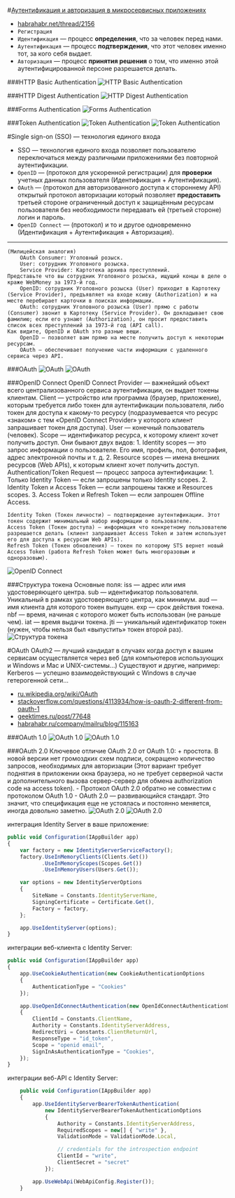 
#[Аутентификация и авторизация в микросервисных приложениях](http://www.habrahabr.net/thread/2156)
* [habrahabr.net/thread/2156](http://www.habrahabr.net/thread/2156)
* `Регистрация`
* `Идентификация` — процесс **определения**, что за человек перед нами.
* `Аутентификация` — процесс **подтверждения**, что этот человек именно тот, за кого себя выдает.
* `Авторизация` — процесс **принятия решения** о том, что именно этой аутентифицированной персоне разрешается делать.

###HTTP Basic Authentication
![HTTP Basic Authentication](23afa1dc47066c01e26406efaa5072f0.png)

###HTTP Digest Authentication
![HTTP Digest Authentication](3fa2cc54e662f9cf0c48e24b869fa9c3.png)

###Forms Authentication
![Forms Authentication](6268fbab585e76307c370d37d33088d3.png)

###Token Authentication
![Token Authentication](8933cb7ffab0879431fcc56b5d6bf47d.png)
![Token Authentication](8aa2b56d411886a0e5e37b6fcd091ab5.png)


#Single sign-on (SSO) — технология единого входа
* SSO — технология единого входа позволяет пользователю переключаться между различными приложениями без повторной аутентификации.
* `OpenID` — (протокол для ускоренной регистрации) для **проверки** учетных данных пользователя (Идентификация + Аутентификация).
* `OAuth` — (протокол для авторизованного доступа к стороннему API) открытый протокол авторизации который позволяет **предоставить** третьей стороне ограниченный доступ к защищённым ресурсам пользователя без необходимости передавать ей (третьей стороне) логин и пароль.
* `OpenID Connect` — (протокол) и то и другое одновременно (Идентификация + Аутентификация + Авторизация).
---
    (Милицейская аналогия)
        OAuth Consumer: Уголовный розыск.
        User: сотрудник Уголовного розыска.
        Service Provider: Картотека архива преступлений.
    Представьте что вы сотрудник Уголовного розыска, ищущий концы в деле о краже WebMoney за 1973-й год.
        OpenID: сотрудник Уголовного розыска (User) приходит в Картотеку (Service Provider), предъявляет на входе ксиву (Authorization) и на месте перебирает карточки в поисках информации.
        OAuth: сотрудник Уголовного розыска (User) прямо с работы (Consumer) звонит в Картотеку (Service Provider). Он докладывает свою фамилию; если его узнают (Authorization), он просит предоставить список всех преступлений за 1973-й год (API call).
    Как видите, OpenID и OAuth это разные вещи.
        OpenID — позволяет вам прямо на месте получить доступ к некоторым ресурсам.
        OAuth — обеспечивает получение части информации с удаленного сервиса через API.

###OAuth
![OAuth](bc9ad86182b31533cc26413abc67924f.png)
![OAuth](OAuth.png)

###OpenID Connect
    OpenID Connect Provider — важнейший объект всего централизованного сервиса аутентификации, он выдает токены клиентам.
    Client — устройство или программа (браузер, приложение), которым требуется либо токен для аутентификации пользователя, либо токен для доступа к какому-то ресурсу (подразумевается что ресурс «знаком» с тем «OpenID Connect Provider» у которого клиент запрашивает токен для доступа).
    User — конечный пользователь (человек).
    Scope — идентификатор ресурса, к которому клиент хочет получить доступ. Они бывают двух видов:
        1. Identity scopes — это запрос информации о пользователе. Его имя, профиль, пол, фотография, адрес электронной почты и т. д.
        2. Resource scopes — имена внешних ресурсов (Web APIs), к которым клиент хочет получить доступ.
    Authentication/Token Request — процесс запроса аутентификации:
        1. Только Identity Token — если запрошены только Identity scopes.
        2. Identity Token и Access Token — если запрошены также и Resources scopes.
        3. Access Token и Refresh Token — если запрошeн Offline Access.

    Identity Token (Токен личности) — подтверждение аутентификации. Этот токен содержит минимальный набор информации о пользователе.
    Access Token (Токен доступа) — информация что конкретному пользователю разрешается делать (клиент запрашивает Access Token и затем использует его для доступа к ресурсам Web APIs).
    Refresh Token (Токен обновления) — токен по которому STS вернет новый Access Token (работа Refresh Token может быть многоразовым и одноразовым).
![OpenID Connect](c13afcee5226ddb135df9836d3321b17.png)

###Структура токена
    Основные поля:
    iss — адрес или имя удостоверяющего центра.
    sub — идентификатор пользователя. Уникальный в рамках удостоверяющего центра, как минимум.
    aud — имя клиента для которого токен выпущен.
    exp — срок действия токена.
    nbf — время, начиная с которого может быть использован (не раньше чем).
    iat — время выдачи токена.
    jti — уникальный идентификатор токен (нужен, чтобы нельзя был «выпустить» токен второй раз).
![Структура токена](27df7e0a35dc2e8c48833646beff13b9.png)


#OAuth
    OAuth2 — лучший кандидат в случаях когда доступ к вашим сервисам осуществляется через веб (для компьютеров использующих и Windows и Mac и UNIX-системы...)
    Существуют и другие, например:
        Kerberos — успешно взаимодействующий с Windows в случае гетерогенной сети...
* [ru.wikipedia.org/wiki/OAuth](https://ru.wikipedia.org/wiki/OAuth)
* [stackoverflow.com/questions/4113934/how-is-oauth-2-different-from-oauth-1](http://stackoverflow.com/questions/4113934/how-is-oauth-2-different-from-oauth-1)
* [geektimes.ru/post/77648](https://geektimes.ru/post/77648/)
* [habrahabr.ru/company/mailru/blog/115163](https://habrahabr.ru/company/mailru/blog/115163/)

###OAuth 1.0
![OAuth 1.0](64e01804.png)
![OAuth 1.0](UmvA7.png)

###OAuth 2.0
    Ключевое отличие OAuth 2.0 от OAuth 1.0:
    + простота. В новой версии нет громоздких схем подписи, сокращено количество запросов, необходимых для авторизации (Этот вариант требует поднятия в приложении окна браузера, но не требует серверной части и дополнительного вызова сервер-сервер для обмена authorization code на access token).
    - Протокол OAuth 2.0 обратно не совместим с протоколом OAuth 1.0
    - OAuth 2.0 — развивающийся стандарт. Это значит, что спецификация еще не устоялась и постоянно меняется, иногда довольно заметно.
![OAuth 2.0](5945f6c8.png)
![OAuth 2.0](Xn4c0.png)


интеграция Identity Server в ваше приложение:
```javascript
public void Configuration(IAppBuilder app)
{
    var factory = new IdentityServerServiceFactory();
    factory.UseInMemoryClients(Clients.Get())
           .UseInMemoryScopes(Scopes.Get())
           .UseInMemoryUsers(Users.Get());

    var options = new IdentityServerOptions
    {
        SiteName = Constants.IdentityServerName,
        SigningCertificate = Certificate.Get(),
        Factory = factory,
    };

    app.UseIdentityServer(options);
}
```

интеграции веб-клиента с Identity Server:
```javascript
public void Configuration(IAppBuilder app)
{
    app.UseCookieAuthentication(new CookieAuthenticationOptions
    {
        AuthenticationType = "Cookies"
    });

    app.UseOpenIdConnectAuthentication(new OpenIdConnectAuthenticationOptions
    {
        ClientId = Constants.ClientName,
        Authority = Constants.IdentityServerAddress,
        RedirectUri = Constants.ClientReturnUrl,
        ResponseType = "id_token",
        Scope = "openid email",
        SignInAsAuthenticationType = "Cookies",
    });
}
```

интеграции веб-API с Identity Server:
```javascript
    public void Configuration(IAppBuilder app)
    {
        app.UseIdentityServerBearerTokenAuthentication(
            new IdentityServerBearerTokenAuthenticationOptions
            {
                Authority = Constants.IdentityServerAddress,
                RequiredScopes = new[] { "write" },
                ValidationMode = ValidationMode.Local,

                // credentials for the introspection endpoint
                ClientId = "write",
                ClientSecret = "secret"
            });

        app.UseWebApi(WebApiConfig.Register());
    }
```
